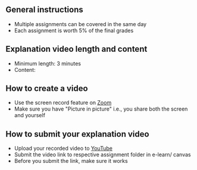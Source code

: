 ## General instructions
  - Multiple assignments can be covered in the same day
  - Each assignment is worth 5% of the final grades 
 
## Explanation video length and content
  - Minimum length: 3 minutes
  - Content: 

## How to create a video
  - Use the screen record feature on [Zoom](https://zoom.us/)
  - Make sure you have "Picture in picture" i.e., you share both the screen and yourself
  
## How to submit your explanation video

  - Upload your recorded video to [YouTube](https://www.youtube.com/watch?v=dQw4w9WgXcQ)
  - Submit the video link to respective assignment folder in e-learn/ canvas
  - Before you submit the link, make sure it works
  
